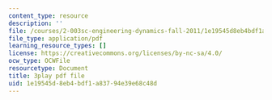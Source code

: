 ```yaml
---
content_type: resource
description: ''
file: /courses/2-003sc-engineering-dynamics-fall-2011/1e19545d8eb4bdf1a83794e39e68c48d_zNCBDrnT05E.pdf
file_type: application/pdf
learning_resource_types: []
license: https://creativecommons.org/licenses/by-nc-sa/4.0/
ocw_type: OCWFile
resourcetype: Document
title: 3play pdf file
uid: 1e19545d-8eb4-bdf1-a837-94e39e68c48d
---
```

